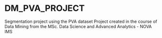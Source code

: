 # DM_PVA_PROJECT
Segmentation project using the PVA dataset
Project created in the course of Data Mining from the MSc. Data Science and Advanced Analytics - NOVA IMS

